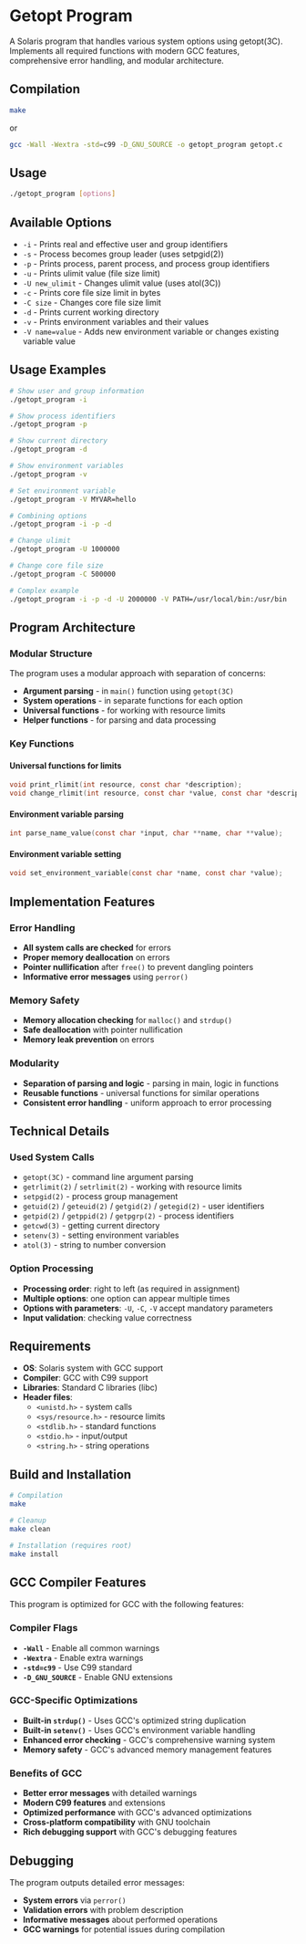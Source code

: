 # Getopt Program

A Solaris program that handles various system options using getopt(3C). Implements all required functions with modern GCC features, comprehensive error handling, and modular architecture.

## Compilation

```bash
make
```

or

```bash
gcc -Wall -Wextra -std=c99 -D_GNU_SOURCE -o getopt_program getopt.c
```

## Usage

```bash
./getopt_program [options]
```

## Available Options

- `-i` - Prints real and effective user and group identifiers
- `-s` - Process becomes group leader (uses setpgid(2))
- `-p` - Prints process, parent process, and process group identifiers
- `-u` - Prints ulimit value (file size limit)
- `-U new_ulimit` - Changes ulimit value (uses atol(3C))
- `-c` - Prints core file size limit in bytes
- `-C size` - Changes core file size limit
- `-d` - Prints current working directory
- `-v` - Prints environment variables and their values
- `-V name=value` - Adds new environment variable or changes existing variable value

## Usage Examples

```bash
# Show user and group information
./getopt_program -i

# Show process identifiers
./getopt_program -p

# Show current directory
./getopt_program -d

# Show environment variables
./getopt_program -v

# Set environment variable
./getopt_program -V MYVAR=hello

# Combining options
./getopt_program -i -p -d

# Change ulimit
./getopt_program -U 1000000

# Change core file size
./getopt_program -C 500000

# Complex example
./getopt_program -i -p -d -U 2000000 -V PATH=/usr/local/bin:/usr/bin
```

## Program Architecture

### Modular Structure

The program uses a modular approach with separation of concerns:

- **Argument parsing** - in `main()` function using `getopt(3C)`
- **System operations** - in separate functions for each option
- **Universal functions** - for working with resource limits
- **Helper functions** - for parsing and data processing

### Key Functions

#### Universal functions for limits
```c
void print_rlimit(int resource, const char *description);
void change_rlimit(int resource, const char *value, const char *description);
```

#### Environment variable parsing
```c
int parse_name_value(const char *input, char **name, char **value);
```

#### Environment variable setting
```c
void set_environment_variable(const char *name, const char *value);
```

## Implementation Features

### Error Handling
- **All system calls are checked** for errors
- **Proper memory deallocation** on errors
- **Pointer nullification** after `free()` to prevent dangling pointers
- **Informative error messages** using `perror()`

### Memory Safety
- **Memory allocation checking** for `malloc()` and `strdup()`
- **Safe deallocation** with pointer nullification
- **Memory leak prevention** on errors

### Modularity
- **Separation of parsing and logic** - parsing in main, logic in functions
- **Reusable functions** - universal functions for similar operations
- **Consistent error handling** - uniform approach to error processing

## Technical Details

### Used System Calls
- `getopt(3C)` - command line argument parsing
- `getrlimit(2)` / `setrlimit(2)` - working with resource limits
- `setpgid(2)` - process group management
- `getuid(2)` / `geteuid(2)` / `getgid(2)` / `getegid(2)` - user identifiers
- `getpid(2)` / `getppid(2)` / `getpgrp(2)` - process identifiers
- `getcwd(3)` - getting current directory
- `setenv(3)` - setting environment variables
- `atol(3)` - string to number conversion

### Option Processing
- **Processing order**: right to left (as required in assignment)
- **Multiple options**: one option can appear multiple times
- **Options with parameters**: `-U`, `-C`, `-V` accept mandatory parameters
- **Input validation**: checking value correctness

## Requirements

- **OS**: Solaris system with GCC support
- **Compiler**: GCC with C99 support
- **Libraries**: Standard C libraries (libc)
- **Header files**: 
  - `<unistd.h>` - system calls
  - `<sys/resource.h>` - resource limits
  - `<stdlib.h>` - standard functions
  - `<stdio.h>` - input/output
  - `<string.h>` - string operations

## Build and Installation

```bash
# Compilation
make

# Cleanup
make clean

# Installation (requires root)
make install
```

## GCC Compiler Features

This program is optimized for GCC with the following features:

### Compiler Flags
- **`-Wall`** - Enable all common warnings
- **`-Wextra`** - Enable extra warnings
- **`-std=c99`** - Use C99 standard
- **`-D_GNU_SOURCE`** - Enable GNU extensions

### GCC-Specific Optimizations
- **Built-in `strdup()`** - Uses GCC's optimized string duplication
- **Built-in `setenv()`** - Uses GCC's environment variable handling
- **Enhanced error checking** - GCC's comprehensive warning system
- **Memory safety** - GCC's advanced memory management features

### Benefits of GCC
- **Better error messages** with detailed warnings
- **Modern C99 features** and extensions
- **Optimized performance** with GCC's advanced optimizations
- **Cross-platform compatibility** with GNU toolchain
- **Rich debugging support** with GCC's debugging features

## Debugging

The program outputs detailed error messages:
- **System errors** via `perror()`
- **Validation errors** with problem description
- **Informative messages** about performed operations
- **GCC warnings** for potential issues during compilation
